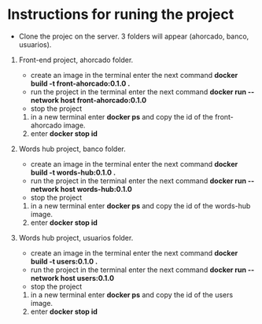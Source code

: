 # Instructions for runing the project

* Clone the projec on the server.
3 folders will appear (ahorcado, banco, usuarios).

1. Front-end project, ahorcado folder.
    * create an image 
     in the terminal enter the next command **docker build -t front-ahorcado:0.1.0 .**
    * run the project 
    in the terminal enter the next command **docker run --network host front-ahorcado:0.1.0**
    * stop the project
    1. in a new terminal enter **docker ps** and copy the id of the front-ahorcado image.
    2. enter **docker stop id**

2. Words hub project, banco folder.
    * create an image 
     in the terminal enter the next command **docker build -t words-hub:0.1.0 .**
    * run the project 
    in the terminal enter the next command **docker run --network host words-hub:0.1.0**
    * stop the project
    1. in a new terminal enter **docker ps** and copy the id of the  words-hub image.
    2. enter **docker stop id**

3. Words hub project, usuarios folder.
    * create an image 
     in the terminal enter the next command **docker build -t users:0.1.0 .**
    * run the project 
    in the terminal enter the next command **docker run --network host users:0.1.0**
    * stop the project
    1. in a new terminal enter **docker ps** and copy the id of the users image.
    2. enter **docker stop id**
